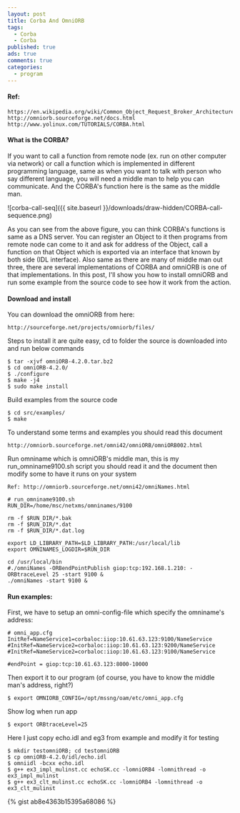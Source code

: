 ```yaml
---
layout: post
title: Corba And OmniORB
tags:
  - Corba
  - Corba
published: true
ads: true
comments: true
categories:
  - program
---
```


#### Ref:
	https://en.wikipedia.org/wiki/Common_Object_Request_Broker_Architecture
	http://omniorb.sourceforge.net/docs.html
	http://www.yolinux.com/TUTORIALS/CORBA.html


#### What is the CORBA?
If you want to call a function from remote node (ex. run on other computer via network) or call a function which is implemented in different programming language, same as when you want to talk with person who say different language, you will need a middle man to help you can communicate. And the CORBA's function here is the same as the middle man.

![corba-call-seq]({{ site.baseurl }}/downloads/draw-hidden/CORBA-call-sequence.png)

As you can see from the above figure, you can think CORBA's functions is same as a DNS server. You can register an Object to it then programs from remote node can come to it and ask for address of the Object, call a function on that Object which is exported via an interface that known by both side (IDL interface). Also same as there are many of middle man out three, there are several implementations of CORBA and omniORB is one of that implementations. In this post, I'll show you how to install omniORB and run some example from the source code to see how it work from the action.

#### Download and install
You can download the omniORB from here:

	http://sourceforge.net/projects/omniorb/files/

Steps to install it are quite easy, cd to folder the source is downloaded into and run below commands

	$ tar -xjvf omniORB-4.2.0.tar.bz2
	$ cd omniORB-4.2.0/
	$ ./configure
	$ make -j4
	$ sudo make install

Build examples from the source code

	$ cd src/examples/
	$ make

To understand some terms and examples you should read this document

	http://omniorb.sourceforge.net/omni42/omniORB/omniORB002.html

Run omniname which is omniORB's middle man, this is my run_omniname9100.sh script you should read it and the document then modify some to have it runs on your system

	Ref: http://omniorb.sourceforge.net/omni42/omniNames.html

	# run_omniname9100.sh
	RUN_DIR=/home/msc/netxms/omninames/9100

	rm -f $RUN_DIR/*.bak
	rm -f $RUN_DIR/*.dat
	rm -f $RUN_DIR/*.dat.log

	export LD_LIBRARY_PATH=$LD_LIBRARY_PATH:/usr/local/lib
	export OMNINAMES_LOGDIR=$RUN_DIR

	cd /usr/local/bin
	#./omniNames -ORBendPointPublish giop:tcp:192.168.1.210: -ORBtraceLevel 25 -start 9100 &
	./omniNames -start 9100 &


#### Run examples:
First, we have to setup an omni-config-file which specify the omniname's address:

	# omni_app.cfg
	InitRef=NameService1=corbaloc:iiop:10.61.63.123:9100/NameService
	#InitRef=NameService2=corbaloc:iiop:10.61.63.123:9200/NameService
	#InitRef=NameService2=corbaloc:iiop:10.61.63.123:9100/NameService

	#endPoint = giop:tcp:10.61.63.123:8000-10000

Then export it to our program (of course, you have to know the middle man's address, right?)

	$ export OMNIORB_CONFIG=/opt/mssng/oam/etc/omni_app.cfg

Show log when run app

	$ export ORBtraceLevel=25

Here I just copy echo.idl and eg3 from example and modify it for testing

	$ mkdir testomniORB; cd testomniORB
	$ cp omniORB-4.2.0/idl/echo.idl
	$ omniidl -bcxx echo.idl
	$ g++ ex3_impl_mulinst.cc echoSK.cc -lomniORB4 -lomnithread -o ex3_impl_mulinst
	$ g++ ex3_clt_mulinst.cc echoSK.cc -lomniORB4 -lomnithread -o ex3_clt_mulinst


{% gist ab8e4363b15395a68086 %}
